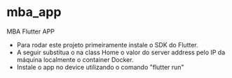# mba_app

MBA Flutter APP

- Para rodar este projeto primeiramente instale o SDK do Flutter. 
- A seguir substitua o na class Home o valor do server address pelo IP da máquina localmente o container Docker.
- Instale o app no device utilizando o comando "flutter run"
